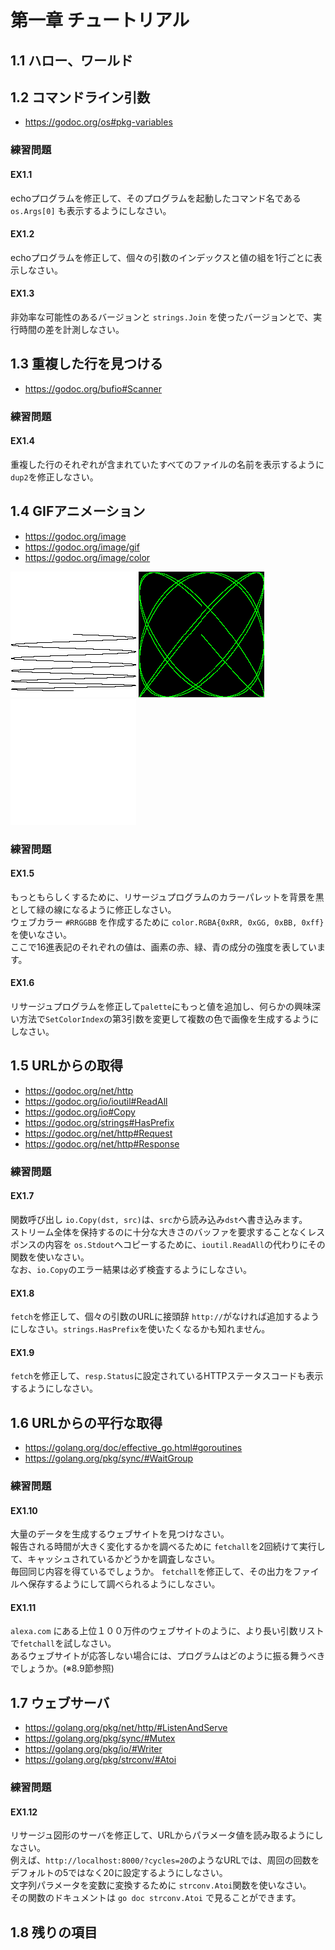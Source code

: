 # 第一章 チュートリアル

## 1.1 ハロー、ワールド

## 1.2 コマンドライン引数
* https://godoc.org/os#pkg-variables

### 練習問題
#### EX1.1 
echoプログラムを修正して、そのプログラムを起動したコマンド名である`os.Args[0]` も表示するようにしなさい。
#### EX1.2 
echoプログラムを修正して、個々の引数のインデックスと値の組を1行ごとに表示しなさい。
#### EX1.3 
非効率な可能性のあるバージョンと `strings.Join` を使ったバージョンとで、実行時間の差を計測しなさい。

## 1.3 重複した行を見つける
* https://godoc.org/bufio#Scanner

### 練習問題
#### EX1.4
重複した行のそれぞれが含まれていたすべてのファイルの名前を表示するように `dup2`を修正しなさい。

## 1.4 GIFアニメーション
* https://godoc.org/image
* https://godoc.org/image/gif
* https://godoc.org/image/color

![lissajous](https://github.com/nesheep5/study-gopl/blob/master/ch01/lissajous/out.gif)
![ex05](https://github.com/nesheep5/study-gopl/blob/master/ch01/ex05/out.gif)
![ex05](https://github.com/nesheep5/study-gopl/blob/master/ch01/ex06/out.gif)
### 練習問題
#### EX1.5
もっともらしくするために、リサージュプログラムのカラーパレットを背景を黒として緑の線になるように修正しなさい。  
ウェブカラー `#RRGGBB` を作成するために `color.RGBA{0xRR, 0xGG, 0xBB, 0xff}`を使いなさい。  
ここで16進表記のそれぞれの値は、画素の赤、緑、青の成分の強度を表しています。
#### EX1.6
リサージュプログラムを修正して`palette`にもっと値を追加し、何らかの興味深い方法で`SetColorIndex`の第3引数を変更して複数の色で画像を生成するようにしなさい。

## 1.5 URLからの取得
* https://godoc.org/net/http
* https://godoc.org/io/ioutil#ReadAll
* https://godoc.org/io#Copy
* https://godoc.org/strings#HasPrefix
* https://godoc.org/net/http#Request
* https://godoc.org/net/http#Response

### 練習問題
#### EX1.7
関数呼び出し `io.Copy(dst, src)`は、`src`から読み込み`dst`へ書き込みます。  
ストリーム全体を保持するのに十分な大きさのバッファを要求することなくレスポンスの内容を `os.Stdout`へコピーするために、`ioutil.ReadAll`の代わりにその関数を使いなさい。  
なお、`io.Copy`のエラー結果は必ず検査するようにしなさい。
#### EX1.8
`fetch`を修正して、個々の引数のURLに接頭辞 `http://`がなければ追加するようにしなさい。`strings.HasPrefix`を使いたくなるかも知れません。
#### EX1.9
`fetch`を修正して、`resp.Status`に設定されているHTTPステータスコードも表示するようにしなさい。

## 1.6 URLからの平行な取得
- https://golang.org/doc/effective_go.html#goroutines
- https://golang.org/pkg/sync/#WaitGroup
### 練習問題
#### EX1.10
大量のデータを生成するウェブサイトを見つけなさい。  
報告される時間が大きく変化するかを調べるために `fetchall`を2回続けて実行して、キャッシュされているかどうかを調査しなさい。  
毎回同じ内容を得ているでしょうか。 `fetchall`を修正して、その出力をファイルへ保存するようにして調べられるようにしなさい。
#### EX1.11
`alexa.com` にある上位１００万件のウェブサイトのように、より長い引数リストで`fetchall`を試しなさい。  
あるウェブサイトが応答しない場合には、プログラムはどのように振る舞うべきでしょうか。(※8.9節参照)

## 1.7 ウェブサーバ
- https://golang.org/pkg/net/http/#ListenAndServe
- https://golang.org/pkg/sync/#Mutex
- https://golang.org/pkg/io/#Writer
- https://golang.org/pkg/strconv/#Atoi

### 練習問題
#### EX1.12
リサージュ図形のサーバを修正して、URLからパラメータ値を読み取るようにしなさい。  
例えば、`http://localhost:8000/?cycles=20`のようなURLでは、周回の回数をデフォルトの5ではなく20に設定するようにしなさい。  
文字列パラメータを変数に変換するために `strconv.Atoi`関数を使いなさい。  
その関数のドキュメントは `go doc strconv.Atoi` で見ることができます。

## 1.8 残りの項目
